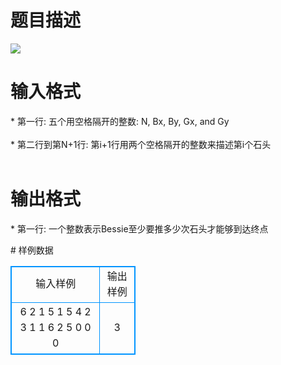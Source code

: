 # 

 
 # 题目描述 
<p>
<img border="0" src="/source/joyoi/tyvj-2613/img/aHR0cDovL3d3dy5qb3lvaS5jbi9wcm9ibGVtL3R5dmotMjYxMy9wcm9ibGVtc19pbWFnZXMvMzA1NC8xNzgxLmpwZw==.jpg"> </p> 

 
 # 输入格式 
<p>
* 第一行: 五个用空格隔开的整数: N, Bx, By, Gx, and Gy<br><br>* 第二行到第N+1行: 第i+1行用两个空格隔开的整数来描述第i个石头<br><br></p> 

 
 # 输出格式 
<p>
* 第一行: 一个整数表示Bessie至少要推多少次石头才能够到达终点<br></p> 
# 样例数据
<style>
        table,table tr th, table tr td { border:1px solid #0094ff; }
        table { width: 200px; min-height: 25px; line-height: 25px; text-align: center; border-collapse: collapse;}   
    </style>
<table>
	<tr>
		<td>输入样例</td>
		<td>输出样例</td>
	</tr>
<tr><td>6 2 1 5 1
5 4
2 3
1 1
6 2
5 0
0 0

</td><td>3</td></tr></table>
